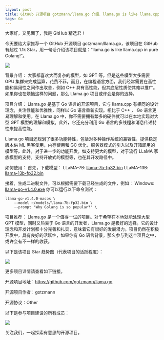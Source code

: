 ```yaml
---
layout: post
title: GitHub 开源项目 gotzmann/llama.go 介绍，llama.go is like llama.cpp in pure Golang!
tags: Go
---
```


大家好，又见面了，我是 GitHub 精选君！

今天要给大家推荐一个 GitHub 开源项目 gotzmann/llama.go，该项目在 GitHub 有超过 1.1k Star，用一句话介绍该项目就是：“llama.go is like llama.cpp in pure Golang!”。


![](https://raw.githubusercontent.com/gotzmann/llama.go/master/./assets/images/terminal.png?raw=true)



背景介绍：
大家都喜欢大而复杂的模型，如 GPT 等，但是这些模型大多需要 GPU 集群来完成运算，花费不菲。而且，在编程语言方面，我们经常需要在高性能和易用性之间作出取舍，例如 C++ 具有高性能，但其底层性质使其难以推广。如果你也在烦恼这样的问题，那么 Llama.go 项目或许会是你的选择。

项目介绍：
Llama.go 是基于 Go 语言的开源项目，它与 llama.cpp 有相同的设计理念，关注性能和优雅性，同样以 Go 语言重新实现。相比于 C++ ， Go 语言更易理解和使用。在 Llama.go 中，你不需要拥有繁多的硬件就可以在本地实现对大型 GPT 模型的理解和模拟。此外，它还充分利用 Go 语言的多线程和消息传递特性来提高性能。

Llama.go 项目还规划了很多功能特性，包括对多种操作系统的兼容性，提供稳定版本供 ML 黑客使用，内存使用和 GC 优化，服务器模式的引入以及开箱即用的模型等。此外，对于进一步的功能开发，如支持更大的模型，对于流行 LLaMA 家族模型的支持，支持开放式的模型等，也在其开发路径中。

如何使用：
首先，下载模型：
LLaMA-7B: [llama-7b-fp32.bin](https://nogpu.com/llama-7b-fp32.bin)
LLaMA-13B: [llama-13b-fp32.bin](https://nogpu.com/llama-13b-fp32.bin)

接着，生成二进制文件，可以根据需要下载已经生成的文件，例如：
Windows: [llama-go-v1.4.0.exe](./builds/llama-go-v1.4.0.exe)
你可以运行以下命令测试：
```shell
llama-go-v1.4.0-macos \
    --model ~/models/llama-7b-fp32.bin \
    --prompt "Why Golang is so popular?" \
```

项目推荐：
Llama.go 是一个值得一试的项目。对于希望在本地就能处理大型 GPT 模型，同时又热衷于 Go 语言的开发者，Llama.go 是极好的选择。它的设计理念和开发计划都十分完善和扎实，意味着它有很好的发展潜力。项目仍然在积极开发中，具有良好的活跃性，如果你有 Go 语言背景，那么参与到这个项目之中，或许会有不一样的收获。


以下是该项目 Star 趋势图（代表项目的活跃程度）：

![](https://api.star-history.com/svg?repos=gotzmann/llama.go&type=Timeline)

更多项目详情请查看如下链接。

开源项目地址：https://github.com/gotzmann/llama.go 

开源项目作者：gotzmann

开源协议：Other

以下是参与项目建设的所有成员：

![](https://contrib.rocks/image?repo=gotzmann/llama.go)

关注我们，一起探索有意思的开源项目。

